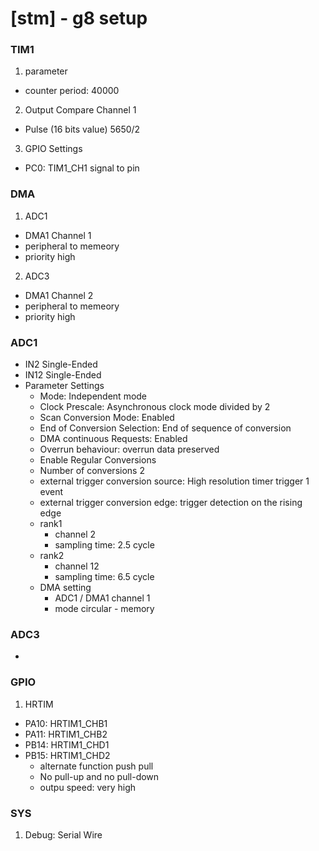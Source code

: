 # [stm] - g8 setup

### TIM1
1. parameter
  - counter period: 40000
2. Output Compare Channel 1
  - Pulse (16 bits value) 5650/2

3. GPIO Settings
  - PC0: TIM1_CH1 signal to pin

### DMA
1. ADC1
  - DMA1 Channel 1
  - peripheral to memeory
  - priority high

2. ADC3
  - DMA1 Channel 2
  - peripheral to memeory
  - priority high

### ADC1
  - IN2 Single-Ended
  - IN12 Single-Ended
  - Parameter Settings
    * Mode: Independent mode
    * Clock Prescale: Asynchronous clock mode divided by 2
    * Scan Conversion Mode: Enabled
    * End of Conversion Selection: End of sequence of conversion
    * DMA continuous Requests: Enabled
    * Overrun behaviour: overrun data preserved
    * Enable Regular Conversions
    * Number of conversions 2
    * external trigger conversion source: High resolution timer trigger 1 event
    * external trigger conversion edge: trigger detection on the rising edge
    * rank1
      - channel 2
      - sampling time: 2.5 cycle
    * rank2
      - channel 12
      - sampling time: 6.5 cycle
    * DMA setting
      - ADC1 / DMA1 channel 1
      - mode circular - memory

### ADC3
  -

### GPIO
1. HRTIM
  - PA10: HRTIM1_CHB1
  - PA11: HRTIM1_CHB2
  - PB14: HRTIM1_CHD1
  - PB15: HRTIM1_CHD2
    * alternate function push pull
    * No pull-up and no pull-down
    * outpu speed: very high

### SYS
1. Debug: Serial Wire